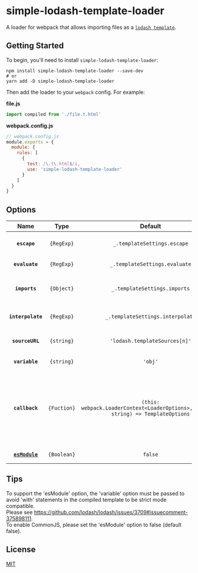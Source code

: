 # simple-lodash-template-loader

A loader for webpack that allows importing files as a [`lodash template`](https://lodash.com/docs/4.17.15#template).

## Getting Started

To begin, you'll need to install `simple-lodash-template-loader`:

```console
npm install simple-lodash-template-loader --save-dev
# or
yarn add -D simple-lodash-template-loader
```

Then add the loader to your `webpack` config. For example:

**file.js**

```js
import compiled from './file.t.html'
```

**webpack.config.js**

```js
// webpack.config.js
module.exports = {
  module: {
    rules: [
      {
        test: /\.t\.html$/i,
        use: 'simple-lodash-template-loader'
      }
    ]
  }
}
```

## Options

|            Name             |    Type     |                                      Default                                       | Description                                                                                                                                  |
| :-------------------------: | :---------: | :--------------------------------------------------------------------------------: | :------------------------------------------------------------------------------------------------------------------------------------------- |
|        **`escape`**         | `{RegExp}`  |                            `_.templateSettings.escape`                             | The HTML "escape" delimiter.                                                                                                                 |
|       **`evaluate`**        | `{RegExp}`  |                           `_.templateSettings.evaluate`                            | The "evaluate" delimiter.                                                                                                                    |
|        **`imports`**        | `{Object}`  |                            `_.templateSettings.imports`                            | An object to import into the template as free variables.                                                                                     |
|      **`interpolate`**      | `{RegExp}`  |                          `_.templateSettings.interpolate`                          | The "interpolate" delimiter.                                                                                                                 |
|       **`sourceURL`**       | `{string}`  |                           `'lodash.templateSources[n]'`                            | The sourceURL of the compiled template.                                                                                                      |
|       **`variable`**        | `{string}`  |                                      `'obj'`                                       | The data object variable name.                                                                                                               |
|       **`callback`**        | `{Fuction}` | `(this: webpack.LoaderContext<LoaderOptions>,contents: string) => TemplateOptions` | callback function allow you customize your templateSettings for each lodash templete file, the return options will be merged to root options |
| **[`esModule`](#esmodule)** | `{Boolean}` |                                      `false`                                       | Uses ES modules syntax                                                                                                                       |

## Tips

To support the 'esModule' option, the 'variable' option must be passed to avoid 'with' statements
in the compiled template to be strict mode compatible.   
Please see https://github.com/lodash/lodash/issues/3709#issuecomment-375898111.  
To enable CommonJS, please set the 'esModule' option to false (default false).

## License

[MIT](./LICENSE)
